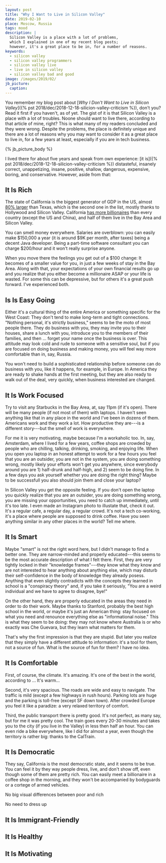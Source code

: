 ```yaml
---
layout: post
title: "Why I Want to Live in Silicon Valley"
date: 2019-02-10
place: Moscow, Russia
tags: mood
description: |
  Silicon Valley is a place with a lot of problems,
  which I explained in one of my recent blog posts;
  however, it's a great place to be in, for a number of reasons.
keywords:
  - silicon valley
  - silicon valley programmers
  - silicon valley live
  - live in silicon valley
  - silicon valley bad and good
image: /images/2019/02/
jb_picture:
  caption:
---
```


You remember my blog post about
[_Why I Don't Want to Live in Silicon Valley_]({% pst 2018/dec/2018-12-18-silicion-valley-criticism %}),
don't you? Read it first if you haven't, as of yet. The gist of it is
that Silicon Valley is a place with a lot of troubles. Noone should want
to live there, according to that article of mine, right? This is what
many of my readers concluded and they were wrong. Despite the problems,
the place is definitely unique and there are a lot of reasons why
you may want to consider it as a great place to live in, for a few years
at least, especially if you are in tech business.

<!--more-->

{% jb_picture_body %}

I lived there for about five years and speak from own experience:
[it is]({% pst 2018/dec/2018-12-18-silicion-valley-criticism %})
distasteful, insanely correct, unappetizing, insane, positive,
shallow, dangerous, expensive, boring, and conservative. However, aside from
that:

## It Is Rich

The state of California is the biggest generator of GDP in the US, almost
[80% larger](https://en.wikipedia.org/wiki/Comparison_between_U.S._states_and_countries_by_GDP_%28nominal%29)
than Texas, which is the second one in the list, mostly thanks
to Hollywood and Silicon Valley.
California [has more billionaires](https://www.forbes.com/sites/katiasavchuk/2015/03/04/california-has-more-billionaires-than-every-country-except-the-u-s-and-china/)
than every country (except the US and China),
and half of them live in the Bay Area and Silicon Valley.

You can smell money everywhere. Salaries are overblown: you can easily make
$150,000 a year (it is around $9K per month, after taxes) being a decent Java developer. Being
a part-time software consultant you can charge $200/hour and it won't really
surprise anyone.

When you move there the feelings you get out of a $100 change: It becomes
of a smaller value for you, in just a few weeks of stay in the Bay Area. Along
with that, your expectations of your own financial results go up and you
realize that you either become a millionaire ASAP or your life is wasted.
For some this can be depressive, but for others it's a great push forward.
I've experienced both.

## Is Is Easy Going

Either it's a cultural thing of the entire America or something specific
for the West Coast: They don't tend to make long-term and tight connections.
"Nothing personal, it's strictly business," seems to be the moto of most people
there. They do business with you, they may invite you to their houses,
share a lunch with you, introduce you to the members of their families, and
then ... forget your name once the business is over. This attitude may look cold and
rude to someone with a sensitive soul, but if you are focused on doing
business and making money, you will feel way more comfortable than in,
say, Russia.

You won't need to build a sophisticated relationship before someone can
do business with you, like it happens, for example, in Europe. In America
they are ready to shake hands at the first meeting, but they are also
ready to walk out of the deal, very quickly, when business interested are
changed.

## It Is Work Focused

Try to visit any Starbucks in the Bay Area, at, say 11pm (if it's open).
There will be many people (if not most of them) with laptops. I haven't
seen anything like that in any place in the world and I've been in dozens
of them. Americans work and they work a lot. How productive they are---is
a different story---but the smell of work is everywhere.

For me it is very motivating, maybe because I'm a workaholic too. In, say,
Amsterdam, where I lived for a few years, coffee shops are crowded by people
who are chilling, talking, drinking, smoking, and enjoying life. When you open
you laptop in an honest attempt to work for a few hours you feel that you
are an outsider, you are not in the system, you are doing something wrong,
mostly likely your efforts won't get you anywhere, since everybody around
you are 1) half-drunk and half-high, and 2) seem to be doing fine. In a few
days you ask yourself whether you are doing the right thing? Maybe to be
successfull you also should join them and close your laptop?

In Silicon Valley you get the opposite feeling. If you don't open the laptop
you quickly realize that you are an outsider, you are doing something wrong,
you are missing your opportunities, you need to catch up immediately, until
it's too late. I even made an Instagram photo to illustate that, check it out.
It's a regular cafe, a regular day, a regular crowd. It's not a tech co-working,
it's a place where people are supposed to drink coffee. Have you seen anything
similar in any other places in the world? Tell me where.

## It Is Smart

Maybe "smart" is not the right word here, but I didn't manage to find
a better one. They are narrow-minded and properly educated---this seems
to be the most accurate description of what I felt there. First, they are
very tightly locked in their "knowledge frames"---they know what they know
and are not interested to hear anything about anything else, which may
disturb their self-confidence in the body of knowledge they already posess.
Anything that even slightly contradicts with the concepts they learned in school is
a "conspiracy theory" and, if you take it seriously, "You are a weird
individual and we have to agree to disagree, bye!"

On the other hand, they are properly educated in the areas they need in order to do
their work. Maybe thanks to Stanford, probably the best high school in the
world, or maybe it's just an American thing: stay focused on what you need
and renounce everything else as "informational noise." This is what they seem
to be doing: they may not know where Australia is or who exactly
was Che Guevara, but they learn what matters for them.

That's why the first impression is that they are stupid. But later you realize
that they simply have a different attitude to information: it's a tool for them,
not a source of fun. What is the source of fun for them? I have no idea.

## It Is Comfortable

First, of course, the climate. It's amazing. It's one of the best in the world,
according to ... It's warm...

Second, it's very spacious. The roads are wide and easy to navigate. The
traffic is mild (except a few highways in rush hours). Parking lots are huge
and the parking is toll-free (except SF down town). After crowded Europe
you feel it like a paradize: a very relaxed territory of comfort.

Third, the public transport there is pretty good. It's not perfect, as many
say, but for me it was pretty cool. The train goes every 20-30 minutes and takes
you to the city (if you live in the Valley) in less then half an hour. You can
even ride a bike everywhere, like I did for almost a year, even though
the territory is rather big: thanks to the CalTrain.

## It Is Democratic

They say, California is the most democratic state, and it seems to be true.
You can feel it by they way people dress, live, and don't show off, even
though some of them are pretty rich. You can easily meet a billionaire
in a coffee shop in the morning, and they won't be accompanied by bodyguards
or a cortege of armed vehicles.

No big visual differences between poor and rich

No need to dress up

## It Is Immigrant-Friendly

## It Is Healthy

## It Is Motivating


